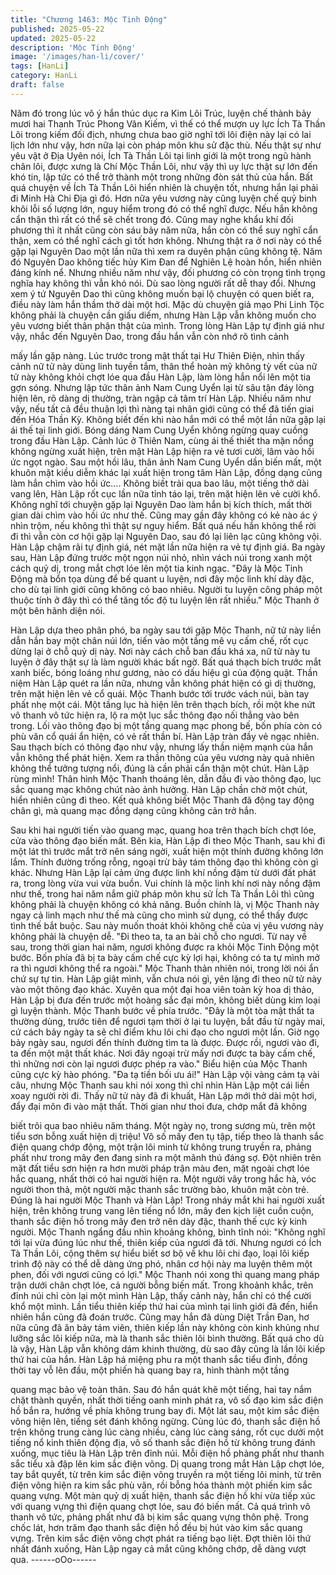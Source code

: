 ```yaml
---
title: "Chương 1463: Mộc Tinh Động"
published: 2025-05-22
updated: 2025-05-22
description: 'Mộc Tinh Động'
image: '/images/han-li/cover/'
tags: [HanLi]
category: HanLi
draft: false
---
```


Năm đó trong lúc vô ý hắn thúc dục ra Kim Lôi Trúc, luyện chế
thành bảy mươi hai Thanh Trúc Phong Vân Kiếm, vì thế có thể
mượn uy lực Ích Tà Thần Lôi trong kiếm đối địch, nhưng chưa
bao giờ nghĩ tới lôi điện này lại có lai lịch lớn như vậy, hơn nữa lại
còn pháp môn khu sử đặc thù.
Nếu thật sự như yêu vật ở Địa Uyên nói, Ích Tà Thần Lôi tại linh
giới là một trong ngũ hành chân lôi, được xưng là Chí Mộc Thần
Lôi, như vậy thì uy lực thật sự lớn đến khó tin, lập tức có thể trở
thành một trong những đòn sát thủ của hắn.
Bất quá chuyện về Ích Tà Thần Lôi hiển nhiên là chuyện tốt,
nhưng hắn lại phải đi Minh Hà Chi Địa gì đó. Hơn nữa yêu vương
này cũng luyện chế quỷ binh khôi lỗi số lượng lớn, nguy hiểm
trong đó có thể nghĩ được. Nếu hắn không cẩn thận thì rất có thể
sẽ chết trong đó.
Cũng may nghe khẩu khí đối phương thì ít nhất cũng còn sáu bảy
năm nữa, hắn còn có thể suy nghĩ cẩn thận, xem có thể nghĩ cách
gì tốt hơn không. Nhưng thật ra ở nơi này có thể gặp lại Nguyên
Dao một lần nữa thì xem ra duyên phận cũng không tệ.
Năm đó Nguyên Dao không tiếc hủy Kim Đan để Nghiên Lệ hoàn
hồn, hiển nhiên đáng kính nể. Nhưng nhiều năm như vậy, đối
phương có còn trọng tình trọng nghĩa hay không thì vẫn khó nói.
Dù sao lòng người rất dễ thay đổi. Nhưng xem ý tứ Nguyên Dao
thì cũng không muốn bại lộ chuyện có quen biết ra, điều này làm
hắn thầm thở dài một hơi.
Mặc dù chuyện giả mạo Phi Linh Tộc không phải là chuyện cần
giấu diếm, nhưng Hàn Lập vẫn không muốn cho yêu vương biết
thân phận thật của mình. Trong lòng Hàn Lập tự định giá như vậy,
nhắc đến Nguyên Dao, trong đầu hắn vẫn còn nhớ rõ tình cảnh

mấy lần gặp nàng.
Lúc trước trong mật thất tại Hư Thiên Điện, nhìn thấy cảnh nữ tử
này dùng linh tuyền tắm, thân thể hoàn mỹ không tỳ vết của nữ tử
này không khỏi chợt lóe qua đầu Hàn Lập, làm lòng hắn nổi lên
một tia gợn sóng. Nhưng lập tức thân ảnh Nam Cung Uyển lại từ
sâu tận đáy lòng hiện lên, rõ dàng dị thường, tràn ngập cả tâm trí
Hàn Lập. Nhiều năm như vậy, nếu tất cả đều thuận lợi thì nàng tại
nhân giới cũng có thể đã tiến giai đến Hóa Thần Kỳ. Không biết
đến khi nào hắn mới có thể một lần nữa gặp lại ái thế tại linh giới.
Bóng dáng Nam Cung Uyển không ngừng quay cuồng trong đầu
Hàn Lập. Cảnh lúc ở Thiên Nam, cùng ái thế thiết tha mặn nồng
không ngừng xuất hiện, trên mặt Hàn Lập hiện ra vẻ tươi cười,
lâm vào hồi ức ngọt ngào.
Sau một hồi lâu, thân ảnh Nam Cung Uyển dần biến mất, một
khuôn mặt kiều diễm khác lại xuất hiện trong tâm Hàn Lập, đồng
dạng cũng làm hắn chìm vào hồi ức….
Không biết trải qua bao lâu, một tiếng thở dài vang lên, Hàn Lập
rốt cục lần nữa tỉnh táo lại, trên mặt hiện lên vẻ cười khổ.
Không nghĩ tới chuyện gặp lại Nguyên Dao làm hắn bị kích thích,
mất thời gian dài chìm vào hồi ức như thế. Cũng may gần đây
không có kẻ nào ác ý nhìn trộm, nếu không thì thật sự nguy hiểm.
Bất quá nếu hắn không thể rời đi thì vẫn còn cơ hội gặp lại
Nguyên Dao, sau đó lại liên lạc cũng không vội. Hàn Lập chậm rãi
tự định giá, nét mặt lần nữa hiện ra vẻ tự định giá.
Ba ngày sau, Hàn Lập đứng trước một ngọn núi nhỏ, nhìn vách
núi trong xanh một cách quỷ dị, trong mắt chợt lóe lên một tia kinh
ngạc.
"Đây là Mộc Tinh Động mà bổn tọa dùng để bế quant u luyện, nơi
đây mộc linh khí dày đặc, cho dù tại linh giới cũng không có bao
nhiêu. Người tu luyện công pháp một thuộc tính ở đây thì có thể
tăng tốc độ tu luyện lên rất nhiều." Mộc Thanh ở một bên hãnh
diện nói.

Hàn Lập dựa theo phân phó, ba ngày sau tới gặp Mộc Thanh, nữ
tử này liền dẫn hắn bay một chân núi lớn, tiến vào một tầng mê
vụ cấm chế, rốt cục dừng lại ở chỗ quỷ dị này.
Nơi này cách chỗ ban đầu khá xa, nữ tử này tu luyện ở đây thật
sự là làm người khác bất ngờ.
Bất quá thạch bích trước mắt xanh biếc, bóng loáng như gương,
nào có dấu hiệu gì của động quật.
Thần niệm Hàn Lập quét ra lần nữa, nhưng vẫn không phát hiện
có gì dị thường, trên mặt hiện lên vẻ cổ quái.
Mộc Thanh bước tới trước vách núi, bàn tay phất nhẹ một cái.
Một tầng lục hà hiện lên trên thạch bích, rồi một khe nứt vô thanh
vô tức hiện ra, lộ ra một lục sắc thông đạo nối thẳng vào bên
trong.
Lối vào thông đạo bị một tầng quang mạc phong bế, bốn phía còn
có phù văn cổ quái ẩn hiện, có vẻ rất thần bí.
Hàn Lập tràn đầy vẻ ngạc nhiên.
Sau thạch bích có thông đạo như vậy, nhưng lấy thần niệm mạnh
của hắn vẫn không thể phát hiện.
Xem ra thần thông của yêu vương này quả nhiên không thể
tưởng tượng nổi, đúng là cần phải cẩn thận một chút.
Hàn Lập rùng mình!
Thân hình Mộc Thanh thoáng lên, dẫn đầu đi vào thông đạo, lục
sắc quang mạc không chút nào ảnh hưởng.
Hàn Lập chần chờ một chút, hiển nhiên cũng đi theo.
Kết quả không biết Mộc Thanh đã động tay động chân gì, mà
quang mạc đồng dạng cũng không cản trở hắn.

Sau khi hai người tiến vào quang mạc, quang hoa trên thạch bích
chợt lóe, cửa vào thông đạo biến mất.
Bên kia, Hàn Lập đi theo Mộc Thanh, sau khi đi một lát thì trước
mắt trở nên sáng ngời, xuất hiện một thính đường không lớn lắm.
Thính đường trống rỗng, ngoại trừ bảy tám thông đạo thì không
còn gì khác. Nhưng Hàn Lập lại cảm ứng được linh khí nồng đậm
từ dưới đất phát ra, trong lòng vừa vui vừa buồn.
Vui chính là mộc linh khí nơi này nồng đậm như thế, trong hai
năm nắm giữ pháp môn khu sử Ích Tà Thần Lôi thì cũng không
phải là chuyện không có khả năng. Buồn chính là, vị Mộc Thanh
này ngay cả linh mạch như thế mà cũng cho mình sử dụng, có
thể thấy được tình thế bắt buộc. Sau này muốn thoát khỏi không
chế của vị yêu vương này không phải là chuyện dễ.
"Đi theo ta, ta an bài chỗ cho ngươi. Từ nay về sau, trong thời
gian hai năm, ngươi không được ra khỏi Mộc Tinh Động một
bước. Bốn phía đã bị ta bày cấm chế cực kỳ lợi hại, không có ta
tự mình mở ra thì ngươi không thể ra ngoài." Mộc Thanh thản
nhiên nói, trong lời nói ẩn chứ sự tự tin. Hàn Lập giật mình, vẫn
chưa nói gì, yên lặng đi theo nữ tử này vào một thông đạo khác.
Xuyên qua một đại hoa viên toàn kỳ hoa dị thảo, Hàn Lập bị đưa
đến trước một hoàng sắc đại môn, không biết dùng kim loại gì
luyện thành. Mộc Thanh bước về phía trước.
"Đây là một tòa mật thất ta thường dùng, trước tiên để ngươi tạm
thời ở lại tu luyện, bắt đầu từ ngày mai, cứ cách bảy ngày ta sẽ
chỉ điểm khu lôi chi đạo cho ngươi một lần. Giờ ngọ bảy ngày sau,
ngươi đến thính đường tìm ta là được. Được rồi, ngươi vào đi, ta
đến một mật thất khác. Nơi đây ngoại trừ mấy nơi được ta bày
cấm chế, thì những nơi còn lại ngươi được phép ra vào." Biểu
hiện của Mộc Thanh cũng cực kỳ hào phóng. "Đa tạ tiền bối ưu
ái!" Hàn Lập vội vàng cảm tạ vài câu, nhưng Mộc Thanh sau khi
nói xong thì chỉ nhìn Hàn Lập một cái liền xoay người rời đi.
Thấy nữ tử này đã đi khuất, Hàn Lập mới thở dài một hơi, đẩy đại
môn đi vào mật thất. Thời gian như thoi đưa, chớp mắt đã không

biết trôi qua bao nhiêu năm tháng. Một ngày nọ, trong sương mù,
trên một tiểu sơn bỗng xuất hiện dị triệu!
Vô số mấy đen tụ tập, tiếp theo là thanh sắc điện quang chớp
động, một trận lôi minh từ không trung truyền ra, phảng phất như
trong mây đen đang sinh ra một mãnh thú đáng sợ.
Đột nhiên trên mặt đất tiểu sơn hiện ra hơn mười pháp trận màu
đen, mặt ngoài chợt lóe hắc quang, nhất thời có hai người hiện
ra.
Một người vây trong hắc hà, vóc người thon thả, một người mặc
thanh sắc trường bào, khuôn mặt còn trẻ.
Đúng là hai người Mộc Thanh và Hàn Lập!
Trong nháy mắt khi hai người xuất hiện, trên không trung vang lên
tiếng nổ lớn, mây đen kịch liệt cuồn cuộn, thanh sắc điện hồ trong
mây đen trở nên dày đặc, thanh thế cực kỳ kinh người. Mộc
Thanh ngẩng đầu nhìn khoảng không, bình tĩnh nói:
"Không nghĩ tới lại vừa đúng lúc như thế, thiên kiếp của ngươi đã
tới. Nhưng ngươi có Ích Tà Thần Lôi, cộng thêm sự hiểu biết sơ
bộ về khu lôi chi đạo, loại lôi kiếp trình độ này có thể dễ dàng ứng
phó, nhân cơ hội này ma luyện thêm một phen, đối với ngươi
cũng có lợi." Mộc Thanh nói xong thì quang mang pháp trận dưới
chân chợt lóe, cả người bỗng biến mất. Trong khoảnh khắc, trên
đỉnh núi chỉ còn lại một mình Hàn Lập, thấy cảnh này, hắn chỉ có
thể cười khổ một mình. Lần tiểu thiên kiếp thứ hai của mình tại
linh giới đã đến, hiển nhiên hắn cũng đã đoán trước.
Cũng may hắn đã dùng Diệt Trần Đan, hơ nữa cũng đã ăn bảy
tám viên, thiên kiếp lần này không còn kinh khủng như lưỡng sắc
lôi kiếp nữa, mà là thanh sắc thiên lôi bình thường.
Bất quá cho dù là vậy, Hàn Lập vẫn không dám khinh thường, dù
sao đây cũng là lần lôi kiếp thứ hai của hắn.
Hàn Lập há miệng phu ra một thanh sắc tiểu đỉnh, đồng thời tay
vỗ lên đầu, một phiến hà quang bay ra, hình thành một tầng

quang mạc bảo vệ toàn thân.
Sau đó hắn quát khẽ một tiếng, hai tay nắm chặt thành quyền,
nhất thời tiếng oanh minh phát ra, vô số đạo kim sắc điện hồ bắn
ra, hướng về phía không trung bay đi. Một lát sau, một kim sắc
điện võng hiện lên, tiếng sét đánh không ngừng.
Cùng lúc đó, thanh sắc điện hồ trên không trung càng lúc càng
nhiều, càng lúc càng sáng, rốt cục dưới một tiếng nổ kinh thiên
động địa, vô số thanh sắc điện hồ từ không trung đánh xuống,
mục tiêu là Hàn Lập trên đỉnh núi.
Mỗi điện hồ phảng phất như thanh sắc tiểu xà đập lên kim sắc
điện võng.
Dị quang trong mắt Hàn Lập chợt lóe, tay bắt quyết, từ trên kim
sắc điện võng truyền ra một tiếng lôi minh, từ trên điện võng hiện
ra kim sắc phù văn, rồi bỗng hóa thành một phiến kim sắc quang
vựng. Một màn quỷ dị xuất hiện, thanh sắc điện hồ khi vừa tiếp
xúc với quang vựng thì điện quang chợt lóe, sau đó biến mất. Cả
quá trình vô thanh vô tức, phảng phất như đã bị kim sắc quang
vựng thôn phệ.
Trong chốc lát, hơn trăm đạo thanh sắc điện hồ đều bị hút vào
kim sắc quang vựng. Trên kim sắc điện võng chợt phát ra tiếng
bạo liệt.
Đợt thiên lôi thứ nhất đánh xuống, Hàn Lập ngay cả mắt cũng
không chớp, dễ dàng vượt qua.
------oOo------
